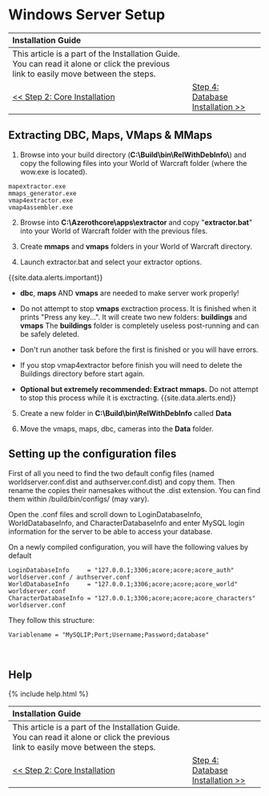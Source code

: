# Windows Server Setup

| Installation Guide                                                                                                                   |                                                           |
| :----------------------------------------------------------------------------------------------------------------------------------- | :-------------------------------------------------------- |
| This article is a part of the Installation Guide. You can read it alone or click the previous link to easily move between the steps. |
| [<< Step 2: Core Installation](core-installation)                                                                                    | [Step 4: Database Installation >>](database-installation) |

## Extracting DBC, Maps, VMaps & MMaps

1. Browse into your build directory (**C:\Build\bin\RelWithDebInfo\\**) and copy the following files into your World of Warcraft folder (where the wow.exe is located).
```
mapextractor.exe
mmaps_generator.exe
vmap4extractor.exe
vmap4assembler.exe
```

2. Browse into **C:\Azerothcore\apps\extractor** and copy "**extractor.bat**" into your World of Warcraft folder with the previous files.

3. Create **mmaps** and **vmaps** folders in your World of Warcraft directory.

4. Launch extractor.bat and select your extractor options.

{{site.data.alerts.important}}
</br>

   - <b>dbc</b>, <b>maps</b> AND <b>vmaps</b> are needed to make server work properly!

   - Do not attempt to stop <b>vmaps</b> exctraction process. It is finished when it prints "Press any key...". It will create two new folders: <b>buildings</b> and <b>vmaps</b> The <b>buildings</b> folder is completely useless post-running and can be safely deleted.
    
   - Don't run another task before the first is finished or you will have errors.

   - If you stop vmap4extractor before finish you will need to delete the Buildings directory before start again.

   - <b>Optional but extremely recommended: Extract mmaps.</b> Do not attempt to stop this process while it is exctracting.
{{site.data.alerts.end}}

5. Create a new folder in <b>C:\Build\bin\RelWithDebInfo</b> called <b>Data</b>

6. Move the vmaps, maps, dbc, cameras into the <b>Data</b> folder.

## Setting up the configuration files

First of all you need to find the two default config files (named worldserver.conf.dist and authserver.conf.dist) and copy them. Then rename the copies their namesakes without the .dist extension. You can find them within /build/bin/configs/ (may vary).

Open the .conf files and scroll down to LoginDatabaseInfo, WorldDatabaseInfo, and CharacterDatabaseInfo and enter MySQL login information for the server to be able to access your database.

On a newly compiled configuration, you will have the following values by default
```
LoginDatabaseInfo     = "127.0.0.1;3306;acore;acore;acore_auth" worldserver.conf / authserver.conf
WorldDatabaseInfo     = "127.0.0.1;3306;acore;acore;acore_world" worldserver.conf
CharacterDatabaseInfo = "127.0.0.1;3306;acore;acore;acore_characters" worldserver.conf
```

They follow this structure:

```
Variablename = "MySQLIP;Port;Username;Password;database"  
``` 

<br>

## Help

{% include help.html %}

| Installation Guide                                                                                                                   |                                                           |
| :----------------------------------------------------------------------------------------------------------------------------------- | :-------------------------------------------------------- |
| This article is a part of the Installation Guide. You can read it alone or click the previous link to easily move between the steps. |
| [<< Step 2: Core Installation](core-installation)                                                                                    | [Step 4: Database Installation >>](database-installation) |
